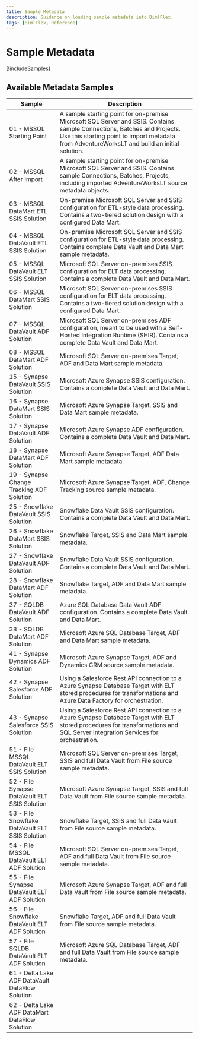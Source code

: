 ```yaml
---
title: Sample Metadata
description: Guidance on loading sample metadata into BimlFlex.
tags: [BimlFlex, Reference]
---
```

# Sample Metadata

[!include[Samples](_incl-header-samples.md)]

## Available Metadata Samples

|Sample|Description|
|------|-----------|
|01 - MSSQL Starting Point | A sample starting point for on-premise Microsoft SQL Server and SSIS. Contains sample Connections, Batches and Projects. Use this starting point to import metadata from AdventureWorksLT and build an initial solution.|
|02 - MSSQL After Import | A sample starting point for on-premise Microsoft SQL Server and SSIS. Contains sample Connections, Batches, Projects, including imported AdventureWorksLT source metadata objects. |
|03 - MSSQL DataMart ETL SSIS Solution| On-premise Microsoft SQL Server and SSIS configuration for ETL-style data processing. Contains a two-tiered solution design with a configured Data Mart.|
|04 - MSSQL DataVault ETL SSIS Solution | On-premise Microsoft SQL Server and SSIS configuration for ETL-style data processing. Contains complete Data Vault and Data Mart sample metadata.|
|05 - MSSQL DataVault ELT SSIS Solution | Microsoft SQL Server on-premises SSIS configuration for ELT data processing. Contains a complete Data Vault and Data Mart.|
|06 - MSSQL DataMart SSIS Solution | Microsoft SQL Server on-premises SSIS configuration for ELT data processing. Contains a two-tiered solution design with a configured Data Mart.|
|07 - MSSQL DataVault ADF Solution | Microsoft SQL Server on-premises ADF configuration, meant to be used with a Self-Hosted Integration Runtime (SHIR). Contains a complete Data Vault and Data Mart.|
|08 - MSSQL DataMart ADF Solution | Microsoft SQL Server on-premises Target, ADF and Data Mart sample metadata.|
|15 - Synapse DataVault SSIS Solution | Microsoft Azure Synapse SSIS configuration. Contains a complete Data Vault and Data Mart.|
|16 - Synapse DataMart SSIS Solution | Microsoft Azure Synapse Target, SSIS and Data Mart sample metadata.|
|17 - Synapse DataVault ADF Solution | Microsoft Azure Synapse ADF configuration. Contains a complete Data Vault and Data Mart.|
|18 - Synapse DataMart ADF Solution | Microsoft Azure Synapse Target, ADF Data Mart sample metadata.|
|19 - Synapse Change Tracking ADF Solution | Microsoft Azure Synapse Target, ADF, Change Tracking source sample metadata.|
|25 - Snowflake DataVault SSIS Solution | Snowflake Data Vault SSIS configuration. Contains a complete Data Vault and Data Mart.|
|26 - Snowflake DataMart SSIS Solution | Snowflake Target, SSIS and Data Mart sample metadata.|
|27 - Snowflake DataVault ADF Solution | Snowflake Data Vault SSIS configuration. Contains a complete Data Vault and Data Mart.|
|28 - Snowflake DataMart ADF Solution | Snowflake Target, ADF and Data Mart sample metadata.|
|37 - SQLDB DataVault ADF Solution | Azure SQL Database Data Vault ADF configuration. Contains a complete Data Vault and Data Mart.|
|38 - SQLDB DataMart ADF Solution | Microsoft Azure SQL Database Target, ADF and Data Mart sample metadata.|
|41 - Synapse Dynamics ADF Solution | Microsoft Azure Synapse Target, ADF and Dynamics CRM source sample metadata.|
|42 - Synapse Salesforce ADF Solution | Using a Salesforce Rest API connection to a Azure Synapse Database Target with ELT stored procedures for transformations and Azure Data Factory for orchestration.|
|43 - Synapse Salesforce SSIS Solution | Using a Salesforce Rest API connection to a Azure Synapse Database Target with ELT stored procedures for transformations and SQL Server Integration Services for orchestration.|
|51 - File MSSQL DataVault ELT SSIS Solution| Microsoft SQL Server on-premises Target, SSIS and full Data Vault from File source sample metadata.|
|52 - File Synapse DataVault ELT SSIS Solution| Microsoft Azure Synapse Target, SSIS and full Data Vault from File source sample metadata.|
|53 - File Snowflake DataVault ELT SSIS Solution| Snowflake Target, SSIS and full Data Vault from File source sample metadata.|
|54 - File MSSQL DataVault ELT ADF Solution| Microsoft SQL Server on-premises Target, ADF and full Data Vault from File source sample metadata.|
|55 - File Synapse DataVault ELT ADF Solution| Microsoft Azure Synapse Target, ADF and full Data Vault from File source sample metadata.|
|56 - File Snowflake DataVault ELT ADF Solution| Snowflake Target, ADF and full Data Vault from File source sample metadata.|
|57 - File SQLDB DataVault ELT ADF Solution| Microsoft Azure SQL Database Target, ADF and full Data Vault from File source sample metadata.|
|61 - Delta Lake ADF DataVault DataFlow Solution |
|62 - Delta Lake ADF DataMart DataFlow Solution |
